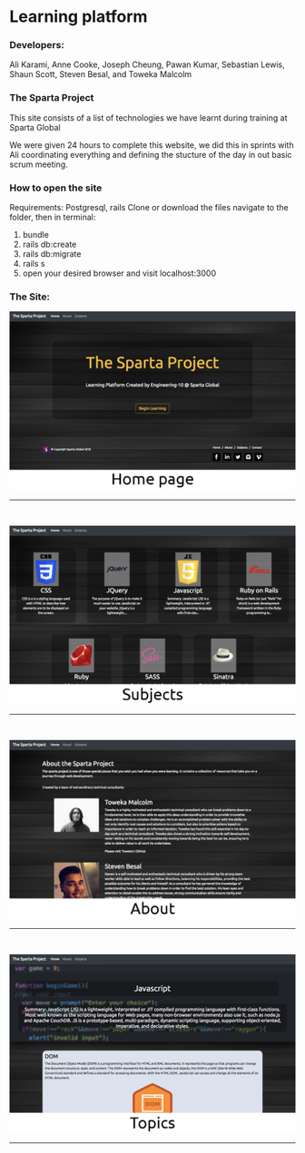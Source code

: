 # Learning platform
### Developers:
Ali Karami,
Anne Cooke,
Joseph Cheung,
Pawan Kumar,
Sebastian Lewis,
Shaun Scott,
Steven Besal,
and Toweka Malcolm

### The Sparta Project
This site consists of a list of technologies we have learnt during training at Sparta Global

We were given 24 hours to complete this website, we did this in sprints with Ali coordinating everything and defining the stucture of the day in out basic scrum meeting.

### How to open the site
Requirements: Postgresql, rails
Clone or download the files navigate to the folder, then in terminal:
1. bundle
2. rails db:create
3. rails db:migrate
4. rails s
5. open your desired browser and visit localhost:3000

### The Site:
![Image of phone notes](content/homepage.png)

<hr>
<br>

![Image of phone notes](content/subjectspage.png)

<hr>
<br>

![Image of phone notes](content/aboutpage.png)

<hr>
<br>

![Image of phone notes](content/topicspage.png)

<hr>
